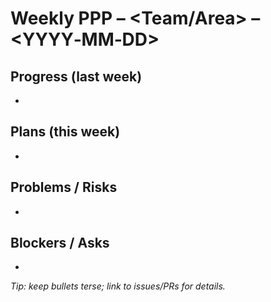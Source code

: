 # Weekly PPP – <Team/Area> – <YYYY‑MM‑DD>

## Progress (last week)
- 

## Plans (this week)
- 

## Problems / Risks
- 

## Blockers / Asks
- 

_Tip: keep bullets terse; link to issues/PRs for details._
